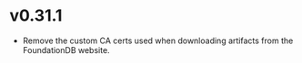# v0.31.1

* Remove the custom CA certs used when downloading artifacts from the FoundationDB website.